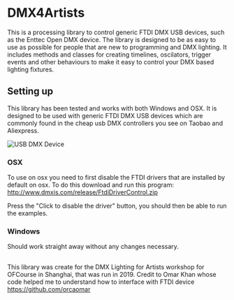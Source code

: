 # DMX4Artists
This is a processing library to control generic FTDI DMX USB devices, such as the Enttec Open DMX device. The library is designed to be as easy to use as possible for people that are new to programming and DMX lighting. It includes methods and classes for creating timelines, oscilators, trigger events and other behaviours to make it easy to control your DMX based lighting fixtures.

## Setting up

This library has been tested and works with both Windows and OSX. It is designed to be used with generic FTDI DMX USB devices which are commonly found in the cheap usb DMX controllers you see on Taobao and Aliexpress. 

![USB DMX Device](../../assets/images/usb-dmx.png)

### OSX

To use on osx you need to first disable the FTDI drivers that are installed by default on osx. To do this download and run this program: http://www.dmxis.com/release/FtdiDriverControl.zip

Press the "Click to disable the driver" button, you should then be able to run the examples. 

### Windows

Should work straight away without any changes necessary.

##

This library was create for the DMX Lighting for Artists workshop for OFCourse in Shanghai, that was run in 2019. Credit to Omar Khan whose code helped me to understand how to interface with FTDI device https://github.com/orcaomar
